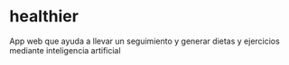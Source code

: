 # healthier
App web que ayuda a llevar un seguimiento y generar dietas y ejercicios mediante inteligencia artificial
